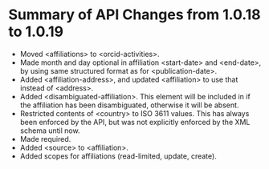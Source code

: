 # Summary of API Changes from 1.0.18 to 1.0.19

* Moved &lt;affiliations> to &lt;orcid-activities>.
* Made month and day optional in affiliation &lt;start-date> and &lt;end-date>, by using same structured format as for &lt;publication-date>.
* Added &lt;affiliation-address>, and updated &lt;affiliation> to use that instead of &lt;address>.
* Added &lt;disambiguated-affiliation>. This element will be included in <affiliation> if the affiliation has been disambiguated, otherwise it will be absent.
* Restricted contents of &lt;country> to ISO 3611 values. This has always been enforced by the API, but was not explicitly enforced by the XML schema until now.
* Made <affiliation-name> required.
* Added &lt;source> to &lt;affiliation>.
* Added scopes for affiliations (read-limited, update, create).